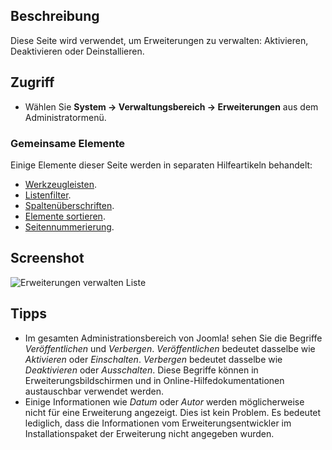 <!-- Filename: Help4.x:Extensions:_Manage / Display title: Erweiterungen: Verwalten -->

## Beschreibung

Diese Seite wird verwendet, um Erweiterungen zu verwalten: Aktivieren, Deaktivieren oder Deinstallieren.

## Zugriff

- Wählen Sie **System → Verwaltungsbereich → Erweiterungen** aus dem Administratormenü.

### Gemeinsame Elemente

Einige Elemente dieser Seite werden in separaten Hilfeartikeln behandelt:

* [Werkzeugleisten](jdocmanual?article=help/common-elements/toolbars).
* [Listenfilter](jdocmanual?article=help/common-elements/list-filters).
* [Spaltenüberschriften](jdocmanual?article=help/common-elements/list-column-headers).
* [Elemente sortieren](jdocmanual?article=help/common-elements/list-ordering).
* [Seitennummerierung](jdocmanual?article=help/common-elements/list-pagination).

## Screenshot

![Erweiterungen verwalten Liste](../../../de/images/extensions/manage-list.png)

## Tipps

- Im gesamten Administrationsbereich von Joomla! sehen Sie die Begriffe *Veröffentlichen* und *Verbergen*. *Veröffentlichen* bedeutet dasselbe wie *Aktivieren* oder *Einschalten*. *Verbergen* bedeutet dasselbe wie *Deaktivieren* oder *Ausschalten*. Diese Begriffe können in Erweiterungsbildschirmen und in Online-Hilfedokumentationen austauschbar verwendet werden.
- Einige Informationen wie *Datum* oder *Autor* werden möglicherweise nicht für eine Erweiterung angezeigt. Dies ist kein Problem. Es bedeutet lediglich, dass die Informationen vom Erweiterungsentwickler im Installationspaket der Erweiterung nicht angegeben wurden.

<!-- Translated from English with ChatGPT 2024-09-02 ->
